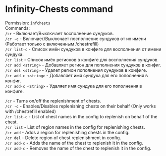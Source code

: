 # Infinity-Chests command
Permission: `infchests`  
Сommands:  
`/cr` - Включает/Выключает восполнение сундуков.  
`/cr -c` - Включает/Выключает посполнение сундуков от их имени (Работает только с включенным /chestrefill)  
`/cr list-c` - Список имён сундуков в конфиге для восполнения от имени сундука.  
`/cr list` - Список имён регионов в конфиге для восполнения сундуков.  
`/cr add <string>` - Добавляет регион для пополнения сундуков в конфиг.  
`/cr del <string>` - Удалет регион пополнения сундуков в конфиге.  
`/cr add-c <string>` - Добавляет имя сундука для его пополнения в конфиг.    
`/cr add-c <string>` - Удаляет имя сундука для его пополнения в конфиге.  



`/cr` - Turns on/off the replenishment of chests.  
`/cr -c` - Enables/Disables replenishing chests on their behalf (Only works with /chestrefill enabled)  
`/cr list-c` - List of chest names in the config to replenish on behalf of the chest.  
`/cr list` - List of region names in the config for replenishing chests.  
`/cr add` <string> - Adds a region for replenishing chests in the config.  
`/cr del` <string> - Delete region of chest replenishment in config.  
`/cr add-c` <string> - Adds the name of the chest to replenish it in the config.  
`/cr add-c` <string> - Removes the name of the chest to replenish it in the config.  

